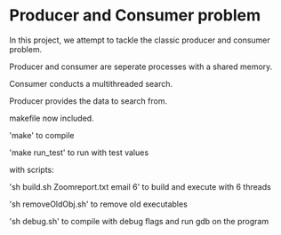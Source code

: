 # Producer and Consumer problem

In this project, we attempt to tackle the classic producer and consumer problem.

Producer and consumer are seperate processes with a shared memory.

Consumer conducts a multithreaded search.

Producer provides the data to search from.

makefile now included.

'make' to compile

'make run_test' to run with test values

with scripts:

'sh build.sh Zoomreport.txt email 6' to build and execute with 6 threads

'sh removeOldObj.sh' to remove old executables

'sh debug.sh' to compile with debug flags and run gdb on the program

